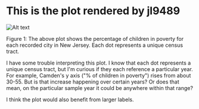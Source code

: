 # This is the plot rendered by jl9489


![Alt text](https://lh3.googleusercontent.com/-OHeavafgLHA/W-rzQUn1uOI/AAAAAAAABdY/0knjAXHLiwMxsdwBEvZ_YuEPlm3TJ6qAQCL0BGAYYCw/h712/2018-11-13.png)

Figure 1: The above plot shows the percentage of children in poverty for each recorded city in New Jersey. Each dot represents a unique census tract.







I have some trouble interpreting this plot. I know that each dot represents a unique census tract, but I'm curious if they each reference a particular year. For example, Camden's y axis ("% of children in poverty") rises from about 30-55. But is that increase happening over certain years? Or does that mean, on the particular sample year it could be anywhere within that range?

I think the plot would also benefit from larger labels. 
